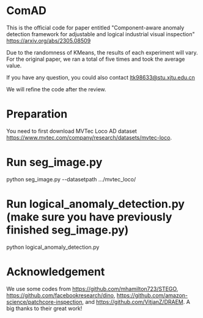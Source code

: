 # ComAD
This is the official code for paper entitled "Component-aware anomaly detection framework for adjustable and logical industrial visual inspection" https://arxiv.org/abs/2305.08509

Due to the randomness of KMeans, the results of each experiment will vary. For the original paper, we ran a total of five times and took the average value. 

If you have any question, you could also contact ltk98633@stu.xjtu.edu.cn

We will refine the code after the review.
# Preparation
You need to first download MVTec Loco AD dataset https://www.mvtec.com/company/research/datasets/mvtec-loco.

# Run seg_image.py
python seg_image.py --datasetpath .../mvtec_loco/

# Run logical_anomaly_detection.py (make sure you have previously finished seg_image.py)
python logical_anomaly_detection.py
# Acknowledgement
We use some codes from https://github.com/mhamilton723/STEGO, https://github.com/facebookresearch/dino, https://github.com/amazon-science/patchcore-inspection, and https://github.com/VitjanZ/DRAEM. A big thanks to their great work!


